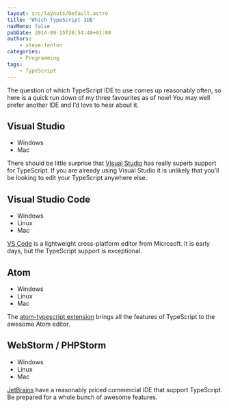 ```yaml
---
layout: src/layouts/Default.astro
title: 'Which TypeScript IDE'
navMenu: false
pubDate: 2014-09-15T20:54:40+01:00
authors:
    - steve-fenton
categories:
    - Programming
tags:
    - TypeScript
---
```


The question of which TypeScript IDE to use comes up reasonably often, so here is a quick run down of my three favourites as of now! You may well prefer another IDE and I’d love to hear about it.

## Visual Studio

- Windows
- Mac

There should be little surprise that [Visual Studio](http://msdn.microsoft.com/en-us/vstudio/) has really superb support for TypeScript. If you are already using Visual Studio it is unlikely that you’ll be looking to edit your TypeScript anywhere else.

## Visual Studio Code

- Windows
- Linux
- Mac

[VS Code](https://code.visualstudio.com/) is a lightweight cross-platform editor from Microsoft. It is early days, but the TypeScript support is exceptional.

## Atom

- Windows
- Linux
- Mac

The [atom-typescript extension](https://atom.io/packages/atom-typescript) brings all the features of TypeScript to the awesome Atom editor.

## WebStorm / PHPStorm

- Windows
- Linux
- Mac

[JetBrains](http://www.jetbrains.com/webstorm/) have a reasonably priced commercial IDE that support TypeScript. Be prepared for a whole bunch of awesome features.